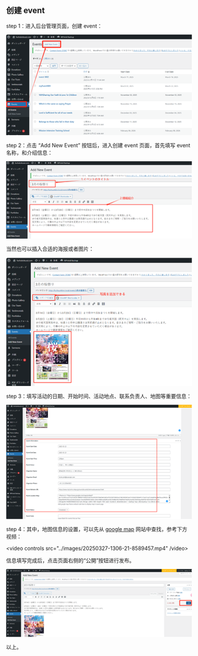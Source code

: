 ## 创建 event

step 1：进入后台管理页面，创建 event：

![createEvent1](../images/image-16.png)

step 2：点击 “Add New Event” 按钮后，进入创建 event 页面，首先填写 event 名称，和介绍信息：

![addTitleAndIntro](../images/image-17.png)

当然也可以插入合适的海报或者图片：

![addImage1](../images/image-18.png)

step 3：填写活动的日期、开始时间、活动地点、联系负责人、地图等重要信息：

![dateTimeInfo](../images/image-19.png)

step 4：其中，地图信息的设置，可以先从 [google map](https://map.google.com/) 网站中查找，参考下方视频：

<video controls src="../images/20250327-1306-21-8589457.mp4" /video>

信息填写完成后，点击页面右侧的“公開”按钮进行发布。

![eventPublish1](../images/image-20.png)

以上。
